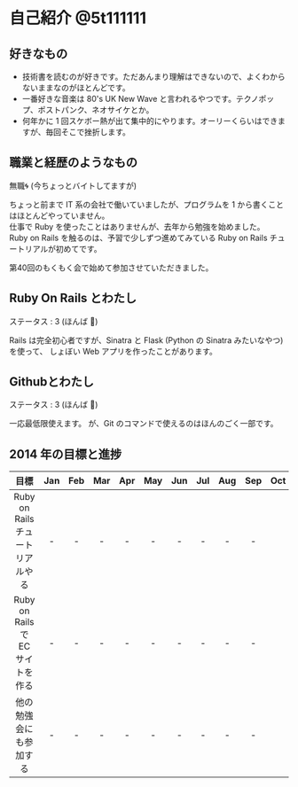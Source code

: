 # 自己紹介 @5t111111

## 好きなもの

-   技術書を読むのが好きです。ただあんまり理解はできないので、よくわからないままなのがほとんどです。
-   一番好きな音楽は 80's UK New Wave と言われるやつです。テクノポップ、ポストパンク、ネオサイケとか。
-   何年かに 1 回スケボー熱が出て集中的にやります。オーリーくらいはできますが、毎回そこで挫折します。

## 職業と経歴のようなもの

無職:cyclone: (今ちょっとバイトしてますが)

ちょっと前まで IT 系の会社で働いていましたが、プログラムを 1 から書くことはほとんどやっていません。  
仕事で Ruby を使ったことはありませんが、去年から勉強を始めました。  
Ruby on Rails を触るのは、予習で少しずつ進めてみている Ruby on Rails チュートリアルが初めてです。

第40回のもくもく会で始めて参加させていただきました。

## Ruby On Rails とわたし

ステータス : 3 (ほんば :herb:)

Rails は完全初心者ですが、Sinatra と Flask (Python の Sinatra みたいなやつ) を使って、
しょぼい Web アプリを作ったことがあります。

## Githubとわたし

ステータス : 3 (ほんば :herb:)

一応最低限使えます。
が、Git のコマンドで使えるのはほんのごく一部です。

## 2014 年の目標と進捗

|            目標                   | Jan | Feb | Mar | Apr | May | Jun | Jul | Aug | Sep | Oct | Nov | Dec |
|:---------------------------------:|:---:|:---:|:---:|:---:|:---:|:---:|:---:|:---:|:---:|:---:|:---:|:---:|
| Ruby on Rails チュートリアルやる  |  -  |  -  |  -  |  -  |  -  |  -  |  -  |  -  |  -  |     |     |     |
| Ruby on Rails で EC サイトを作る  |  -  |  -  |  -  |  -  |  -  |  -  |  -  |  -  |  -  |     |     |     |
| 他の勉強会にも参加する            |  -  |  -  |  -  |  -  |  -  |  -  |  -  |  -  |  -  |     |     |     |

